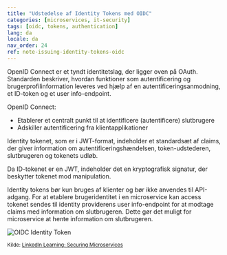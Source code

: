 ```yaml
---
title: "Udstedelse af Identity Tokens med OIDC"
categories: [microservices, it-security]
tags: [oidc, tokens, authentication]
lang: da
locale: da
nav_order: 24
ref: note-issuing-identity-tokens-oidc
---
```

OpenID Connect er et tyndt identitetslag, der ligger oven på OAuth. Standarden beskriver, hvordan funktioner som autentificering og brugerprofilinformation leveres ved hjælp af en autentificeringsanmodning, et ID-token og et user info-endpoint.

OpenID Connect:

- Etablerer et centralt punkt til at identificere (autentificere) slutbrugere  
- Adskiller autentificering fra klientapplikationer  

Identity tokenet, som er i JWT-format, indeholder et standardsæt af claims, der giver information om autentificeringshændelsen, token-udstederen, slutbrugeren og tokenets udløb.

Da ID-tokenet er en JWT, indeholder det en kryptografisk signatur, der beskytter tokenet mod manipulation.

Identity tokens bør kun bruges af klienter og bør ikke anvendes til API-adgang. For at etablere brugeridentitet i en microservice kan access tokenet sendes til identity providerens user info-endpoint for at modtage claims med information om slutbrugeren. Dette gør det muligt for microservice at hente information om slutbrugeren.

![OIDC Identity Token](../../../assets/images/notes/token-based-security-standards/oidc/oidc-identity-token.png)

<small> Kilde: [LinkedIn Learning: Securing Microservices](https://www.linkedin.com/learning/microservices-security/securing-microservices?contextUrn=urn%3Ali%3AlyndaLearningPath%3A645bcd56498e6459e79b3c71&resume=false&u=57075649)</small>